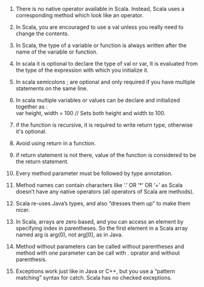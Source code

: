 1. There is no native operator available in Scala. Instead, Scala uses a corresponding method which look like an operator.

2. In Scala, you are encouraged to use a val unless you really need to change the contents.

3. In Scala, the type of a variable or function is always written after the  
    name of the variable or function.

4. In scala it is optional to declare the type of val or var, It is evaluated from  
    the type of the expression with which you initialize it.

5. In scala semicolons ; are optional and only required if you have multiple statements on the same line.

6. In scala multiple variables or values can be declare and initialized together as :  
    var height, width = 100 // Sets both height and width to 100.

7. if the function is recursive, it is required to write return type, otherwise it's optional.
8. Avoid using return in a function.
9. if return statement is not there, value of the function is considered to be the return statement.
10. Every method parameter must be followed by type annotation.
11. Method names can contain characters like ‘.’ OR ‘\*’ OR ‘+’ as Scala doesn’t have any native operators \(all operators of Scala are methods\).
12. Scala re-uses Java’s types, and also “dresses them up” to make them nicer.
13. In Scala, arrays are zero based, and you can access an element by specifying  index in parentheses. So the first element in a Scala array named arg is arg\(0\), not arg\[0\], as in Java.
14. Method without parameters can be called without parentheses and method with one parameter can be call with . oprator and without parenthesis. 
15. Exceptions work just like in Java or C++, but you use a “pattern matching”
    syntax for catch.     Scala has no checked exceptions.



